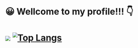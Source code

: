                          


<h1>😀 Wellcome to my profile!!! 👇 <h1>



![](https://github-readme-stats.vercel.app/api?username=Kaique-Eduardo-Lemes-Da-Silva-Cardoso&show_icons=true&theme=midnight-purple&count_private=true)
[![Top Langs](https://github-readme-stats.vercel.app/api/top-langs/?username=Kaique-Eduardo-Lemes-Da-Silva-Cardoso&layout=compact&theme=midnight-purple&count_private=true&langs_count=10)](https://github.com/anuraghazra/github-readme-stats)
